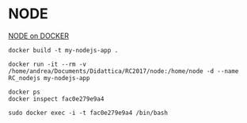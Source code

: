 # NODE

[NODE on DOCKER](https://github.com/nodejs/docker-node)

```
docker build -t my-nodejs-app .

docker run -it --rm -v /home/andrea/Documents/Didattica/RC2017/node:/home/node -d --name RC_nodejs my-nodejs-app
```

```
docker ps
docker inspect fac0e279e9a4
```

```
sudo docker exec -i -t fac0e279e9a4 /bin/bash
```

